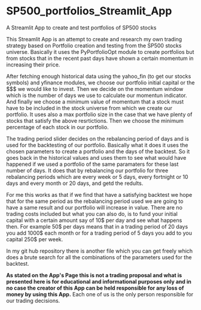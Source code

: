 # SP500_portfolios_Streamlit_App
A Streamlit App to create and test portfolios of SP500 stocks

This Streamlit App is an attempt to create and research my own trading strategy based on Portfolio creation and testing from the SP500 stocks universe.
Basically it uses the PyPortfolioOpt module to create portfolios but from stocks that in the recent past days have shown a certain momentum in increasing their price.

After fetching enough historical data using the yahoo_fin (to get our stocks symbols) and yfinance modules, we choose our portfolio initial
capital or the $$$ we would like to invest. 
Then we decide on the momentum window which is the number of days we use to calculate our momentun indicator.
And finally we choose a minimum value of momentum that a stock must have to be included in the stock universe from which we create our portfolio.
It uses also a max portfolio size in the case that we have plenty of stocks that satisfy the above resrtictions.
Then we choose the minimum percentage of each stock in our portfolio.

The trading period slider decides on the rebalancing period of days and is used for the backtesting of our portfolio. Basically what it does it uses the
chosen parameters to create a portfolio and the days of the backtest. So it goes back in the historical values and uses them to see what would have happened
if we used a portfolio of the same paramaters for these last number of days. 
It does that by rebalancing our portfolio for three rebalancing periods which are every week or 5 days, every fortnight or 10 days and every month or 20 days,
and getd the redults.

For me this works as that if we find that have a satisfying backtest we hope that for the same period as the rebalancing period used we are going to have a 
same result and our portfolio will increase in value.
There are no trading costs included but what you can also do, is to fund your initial capital with a certain amount say of 10$ per day and see what happens then.
For example 50$ per days means that in a trading period of 20 days you add 1000$ each month or for a trading period of 5 days you add to you capital 250$ per week.

In my git hub repository there is another file which you can get freely which does a brute search for all the combinations of the parameters used for the backtest.

**As stated on the App's Page this is not a trading proposal and what is presented here is for educational and informational purposes only and in no case 
the creator of this App can be held responsible for any loss of money by using this App.** Each one of us is the only person responsible for our trading decisions.


